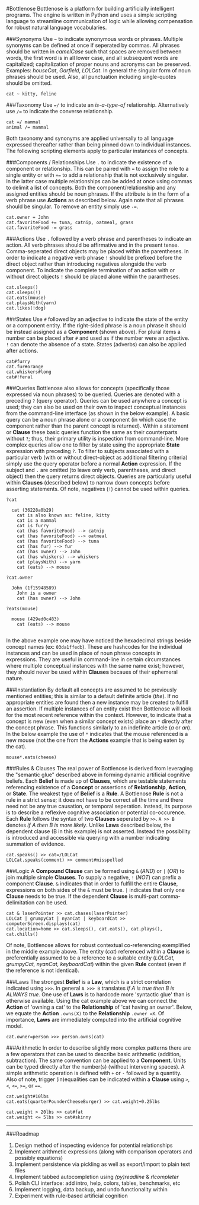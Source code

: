 #Bottlenose
Bottlenose is a platform for building artificially intelligent programs. The engine is written in Python and uses a simple scripting language to streamline communication of logic while allowing compensation for robust natural language vocabularies.

###Synonyms
Use `~` to indicate synonymous words or phrases. Multiple synonyms can be defined at once if seperated by commas. All phrases should be written in *camelCase* such that spaces are removed between words, the first word is in all lower case, and all subsequent words are capitalized; capitalization of proper nouns and acronyms can be preserved. Examples: *houseCat*, *Garfield*, *LOLCat*. In general the singular form of noun phrases should be used. Also, all punctuation including single-quotes should be omitted.
```
cat ~ kitty, feline
```

###Taxonomy
Use `=/` to indicate an *is-a-type-of* relationship. Alternatively use `/=` to indicate the converse relationship. 
```
cat =/ mammal
animal /= mammal
```

Both taxonomy and synonyms are applied universally to all language expressed thereafter rather than being pinned down to individual instances. The following scripting elements apply to particular instances of concepts.

###Components / Relationships
Use `.` to indicate the existence of a component or relationship. This can be paired with `=` to assign the role to a single entity or with `+=` to add a relationship that is not exclusively singular. In the latter case multiple relationships can be added at once using commas to delimit a list of concepts. Both the component/relationship and any assigned entities should be noun phrases. If the attribute is in the form of a verb phrase use **Actions** as described below. Again note that all phrases should be singular. To remove an entity simply use `-=`.
```
cat.owner = John
cat.favoriteFood += tuna, catnip, oatmeal, grass
cat.favoriteFood -= grass
```

###Actions
Use `.` followed by a verb phrase and parentheses to indicate an action. All verb phrases should be affirmative and in the present tense. Comma-seperated direct objects may be placed within the parentheses. In order to indicate a negative verb phrase `!` should be prefixed before the direct object rather than introducing negatives alongside the verb component. To indicate the complete termination of an action with or without direct objects `!` should be placed alone within the parantheses.
```
cat.sleeps()
cat.sleeps(!)
cat.eats(mouse)
cat.playsWith(yarn)
cat.likes(!dog)
```

###States
Use `#` followed by an adjective to indicate the state of the entity or a component entity. If the right-sided phrase is a noun phrase it should be instead assigned as a **Component** (shown above). For plural items a number can be placed after `#` and used as if the number were an adjective. `!` can denote the absence of a state. States (adverbs) can also be applied after actions.
```
cat#furry
cat.fur#orange
cat.whiskers#long
cat#!feral
```

###Queries
Bottlenose also allows for concepts (specifically those expressed via noun phrases) to be queried. Queries are denoted with a preceding `?` (query operator). Queries can be used anywhere a concept is used; they can also be used on their own to inspect conceptual instances from the command-line interface (as shown in the below example). A basic query can be a noun phrase alone or a component (in which case the component rather than the parent concept is returned). Within a statement or **Clause** these basic queries function the same as their counterparts without `?`; thus, their primary utility is inspection from command-line. More complex queries allow one to filter by state using the appropriate **State** expression with preceding `?`. To filter to subjects associated with a particular verb (with or without direct-object as additional filtering criteria) simply use the query operator before a normal **Action** expression. If the subject and `.` are omitted (to leave only verb, parentheses, and direct object) then the query returns direct objects. Queries are particularly useful within **Clauses** (described below) to narrow down concepts before asserting statements. Of note, negatives (`!`) cannot be used within queries.
```
?cat

  cat (36228a0b29)
    cat is also known as: feline, kitty
    cat is a mammal
    cat is furry
    cat (has favoriteFood) --> catnip
    cat (has favoriteFood) --> oatmeal
    cat (has favoriteFood) --> tuna
    cat (has fur) --> fur
    cat (has owner) --> John
    cat (has whiskers) --> whiskers
    cat (playsWith) --> yarn
    cat (eats) --> mouse

?cat.owner

  John (1f15948589)
    John is a owner
    cat (has owner) --> John

?eats(mouse)

  mouse (429ed0c483)
    cat (eats) --> mouse
    
```

In the above example one may have noticed the hexadecimal strings beside concept names (ex: `03da1ffedb`). These are hashcodes for the individual instances and can be used in place of noun phrase concepts in expressions. They are useful in command-line in certain circumstances where multiple conceptual instances with the same name exist; however, they should never be used within **Clauses** becaues of their ephemeral nature.

###Instantiation
By default all concepts are assumed to be previously mentioned entities; this is similar to a default definite article (*the*). If no appropriate entities are found then a new instance may be created to fulfill an assertion. If multiple instances of an entity exist then Bottlenose will look for the most recent reference within the context. However, to indicate that a concept is new (even when a similar concept exists) place an `*` directly after the concept phrase. This functions similarly to an indefinite article (*a* or *an*). In the below example the use of `*` indicates that the mouse referenced is a new mouse (not the one from the **Actions** example that is being eaten by the cat).
```
mouse*.eats(cheese)
```

###Rules & Clauses
The real power of Bottlenose is derived from leveraging the "semantic glue" described above in forming dynamic artificial cognitive beliefs. Each **Belief** is made up of **Clauses**, which are testable statements referencing existence of a **Concept** or assertions of **Relationship**, **Action**, or **State**. The weakest type of **Belief** is a **Rule**. A Bottlenose **Rule** is not a rule in a  strict sense; it does not have to be correct all the time and there need not be any true causation, or temporal seperation. Instead, its purpose is to describe a reflexive cognitive association or potential co-occurence. Each **Rule** follows the syntax of two **Clauses** seperated by `>>`. `A >> B` denotes *if A then B is more likely*. Unlike **Laws** described below, the dependent clause (B in this example) is not asserted. Instead the possibility is introduced and accessible via querying with a number indicating summation of evidence.
```
cat.speaks() >> cat=/LOLCat
LOLCat.speaks(comment) >> comment#misspelled
```

###Logic
A **Compound Clause** can be formed using `&` (*AND*) or `|` (*OR*) to join multiple simple **Clauses**. To supply a negative, `!` (*NOT*) can prefix a component **Clause**. `&` indicates that in order to fulfill the entire **Clause**, expressions on both sides of the `&` must be true. `|` indicates that only one **Clause** needs to be true. If the dependent **Clause** is multi-part comma-delimitation can be used.
```
cat & laserPointer >> cat.chases(laserPointer)
LOLCat | grumpyCat | nyanCat | keyboardCat >> computerScreen.displays(cat)
cat.location=home >> cat.sleeps(), cat.eats(), cat.plays(), cat.chills()
```

Of note, Bottlenose allows for robust contextual co-referencing exemplified in the middle example above. The entity (*cat*) referenced within a **Clause** is preferentially assumed to be a reference to a suitable entity (*LOLCat, grumpyCat, nyanCat, keyboardCat*) within the given **Rule** context (even if the reference is not identical).

###Laws
The strongest **Belief** is a **Law**, which is a strict correlation indicated using `>>>`. In general `A >>> B` translates *if A is true then B is ALWAYS true.* One use of **Laws** is to hardcode more 'syntactic glue' than is otherwise available. Using the cat example above we can connect the **Action** of 'owning a cat' to the **Relationship** of 'cat having an owner'. Below, we equate the **Action** `.owns(X)` to the **Relationship** `.owner =X`. Of importance, **Laws** are immediately computed into the artificial cognitive model. 
```
cat.owner=person >>> person.owns(cat)
```

###Arithmetic
In order to describe slightly more complex patterns there are a few operators that can be used to describe basic arithmetic (addition, subtraction). The same convention can be applied to a **Component**. Units can be typed directly after the number(s) (without intervening spaces). A simple arithmetic operation is defined with `+` or `-` followed by a quantity. Also of note, trigger (in)equalities can be indicated within a **Clause** using `>`, `<`, `<=`, `>=`, or `==`. 
```
cat.weight#10lbs
cat.eats(quarterPounderCheeseBurger) >> cat.weight+0.25lbs

cat.weight > 20lbs >> cat#fat
cat.weight <= 5lbs >> cat#skinny
```

---
###Roadmap

1. Design method of inspecting evidence for potential relationships
2. Implement arithmetic expressions (along with comparison operators and possibly equations)
3. Implement persistence via pickling as well as export/import to plain text files
4. Implement tabbed autocompletion using *(py)readline* & *rlcompleter*
5. Polish CLI interface: add intro, help, colors, tables, benchmarks, etc
6. Implement logging, data backup, and undo functionality within
7. Experiment with rule-based artificial cognition